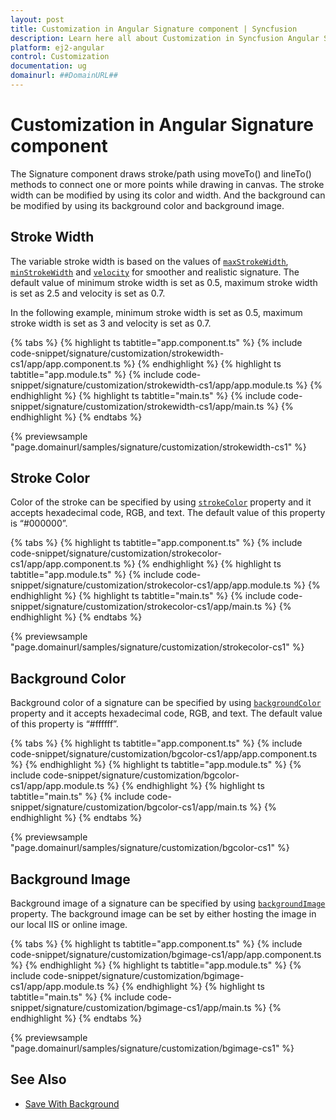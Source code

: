 ```yaml
---
layout: post
title: Customization in Angular Signature component | Syncfusion
description: Learn here all about Customization in Syncfusion Angular Signature component of Syncfusion Essential JS 2 and more.
platform: ej2-angular
control: Customization 
documentation: ug
domainurl: ##DomainURL##
---
```


# Customization in Angular Signature component

The Signature component draws stroke/path using moveTo() and lineTo() methods to connect one or more points while drawing in canvas. The stroke width can be modified by using its color and width. And the background can be modified by using its background color and background image.

## Stroke Width

The variable stroke width is based on the values of [`maxStrokeWidth`](https://ej2.syncfusion.com/angular/documentation/api/signature/#maxstrokewidth), [`minStrokeWidth`](https://ej2.syncfusion.com/angular/documentation/api/signature/#minstrokewidth) and [`velocity`](https://ej2.syncfusion.com/angular/documentation/api/signature/#velocity) for smoother and realistic signature. The default value of minimum stroke width is set as 0.5, maximum stroke width is set as 2.5 and velocity is set as 0.7.

In the following example, minimum stroke width is set as 0.5, maximum stroke width is set as 3 and velocity is set as 0.7.

{% tabs %}
{% highlight ts tabtitle="app.component.ts" %}
{% include code-snippet/signature/customization/strokewidth-cs1/app/app.component.ts %}
{% endhighlight %}
{% highlight ts tabtitle="app.module.ts" %}
{% include code-snippet/signature/customization/strokewidth-cs1/app/app.module.ts %}
{% endhighlight %}
{% highlight ts tabtitle="main.ts" %}
{% include code-snippet/signature/customization/strokewidth-cs1/app/main.ts %}
{% endhighlight %}
{% endtabs %}
  
{% previewsample "page.domainurl/samples/signature/customization/strokewidth-cs1" %}

## Stroke Color

Color of the stroke can be specified by using [`strokeColor`](https://ej2.syncfusion.com/angular/documentation/api/signature/#strokecolor) property and it accepts hexadecimal code, RGB, and text. The default value of this property is “#000000”.

{% tabs %}
{% highlight ts tabtitle="app.component.ts" %}
{% include code-snippet/signature/customization/strokecolor-cs1/app/app.component.ts %}
{% endhighlight %}
{% highlight ts tabtitle="app.module.ts" %}
{% include code-snippet/signature/customization/strokecolor-cs1/app/app.module.ts %}
{% endhighlight %}
{% highlight ts tabtitle="main.ts" %}
{% include code-snippet/signature/customization/strokecolor-cs1/app/main.ts %}
{% endhighlight %}
{% endtabs %}
  
{% previewsample "page.domainurl/samples/signature/customization/strokecolor-cs1" %}

## Background Color

Background color of a signature can be specified by using [`backgroundColor`](https://ej2.syncfusion.com/angular/documentation/api/signature/#backgroundcolor) property and it accepts hexadecimal code, RGB, and text. The default value of this property is “#ffffff”.

{% tabs %}
{% highlight ts tabtitle="app.component.ts" %}
{% include code-snippet/signature/customization/bgcolor-cs1/app/app.component.ts %}
{% endhighlight %}
{% highlight ts tabtitle="app.module.ts" %}
{% include code-snippet/signature/customization/bgcolor-cs1/app/app.module.ts %}
{% endhighlight %}
{% highlight ts tabtitle="main.ts" %}
{% include code-snippet/signature/customization/bgcolor-cs1/app/main.ts %}
{% endhighlight %}
{% endtabs %}
  
{% previewsample "page.domainurl/samples/signature/customization/bgcolor-cs1" %}

## Background Image

Background image of a signature can be specified by using [`backgroundImage`](https://ej2.syncfusion.com/angular/documentation/api/signature/#backgroundimage) property. The background image can be set by either hosting the image in our local IIS or online image.

{% tabs %}
{% highlight ts tabtitle="app.component.ts" %}
{% include code-snippet/signature/customization/bgimage-cs1/app/app.component.ts %}
{% endhighlight %}
{% highlight ts tabtitle="app.module.ts" %}
{% include code-snippet/signature/customization/bgimage-cs1/app/app.module.ts %}
{% endhighlight %}
{% highlight ts tabtitle="main.ts" %}
{% include code-snippet/signature/customization/bgimage-cs1/app/main.ts %}
{% endhighlight %}
{% endtabs %}
  
{% previewsample "page.domainurl/samples/signature/customization/bgimage-cs1" %}

## See Also

* [Save With Background](./open-save#save-with-background)